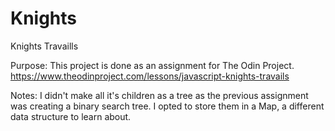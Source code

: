# Knights
Knights Travaills

Purpose:  This project is done as an assignment for The Odin Project.
https://www.theodinproject.com/lessons/javascript-knights-travails

Notes:
I didn't make all it's children as a tree as the previous assignment was creating a binary search tree.  I opted to store them in a Map, a different data structure to learn about.
